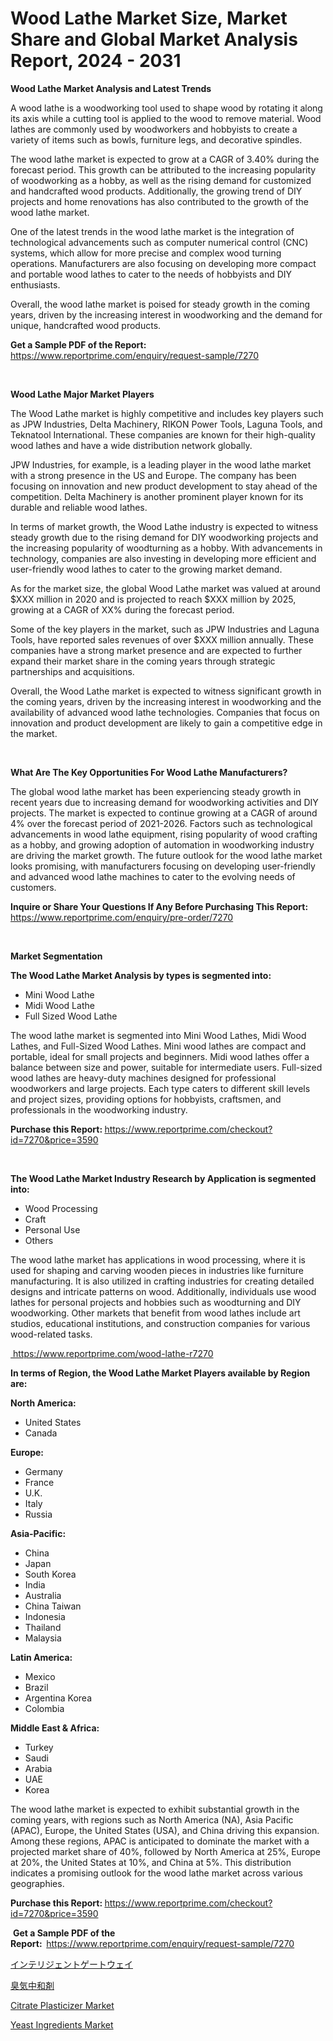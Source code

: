 <p><h1>Wood Lathe Market Size, Market Share and Global Market Analysis Report, 2024 - 2031</h1></p><p><strong>Wood Lathe Market Analysis and Latest Trends</strong></p>
<p><p>A wood lathe is a woodworking tool used to shape wood by rotating it along its axis while a cutting tool is applied to the wood to remove material. Wood lathes are commonly used by woodworkers and hobbyists to create a variety of items such as bowls, furniture legs, and decorative spindles.</p><p>The wood lathe market is expected to grow at a CAGR of 3.40% during the forecast period. This growth can be attributed to the increasing popularity of woodworking as a hobby, as well as the rising demand for customized and handcrafted wood products. Additionally, the growing trend of DIY projects and home renovations has also contributed to the growth of the wood lathe market.</p><p>One of the latest trends in the wood lathe market is the integration of technological advancements such as computer numerical control (CNC) systems, which allow for more precise and complex wood turning operations. Manufacturers are also focusing on developing more compact and portable wood lathes to cater to the needs of hobbyists and DIY enthusiasts.</p><p>Overall, the wood lathe market is poised for steady growth in the coming years, driven by the increasing interest in woodworking and the demand for unique, handcrafted wood products.</p></p>
<p><strong>Get a Sample PDF of the Report:&nbsp;</strong> <a href="https://www.reportprime.com/enquiry/request-sample/7270">https://www.reportprime.com/enquiry/request-sample/7270</a></p>
<p>&nbsp;</p>
<p><strong>Wood Lathe Major Market Players</strong></p>
<p><p>The Wood Lathe market is highly competitive and includes key players such as JPW Industries, Delta Machinery, RIKON Power Tools, Laguna Tools, and Teknatool International. These companies are known for their high-quality wood lathes and have a wide distribution network globally.</p><p>JPW Industries, for example, is a leading player in the wood lathe market with a strong presence in the US and Europe. The company has been focusing on innovation and new product development to stay ahead of the competition. Delta Machinery is another prominent player known for its durable and reliable wood lathes.</p><p>In terms of market growth, the Wood Lathe industry is expected to witness steady growth due to the rising demand for DIY woodworking projects and the increasing popularity of woodturning as a hobby. With advancements in technology, companies are also investing in developing more efficient and user-friendly wood lathes to cater to the growing market demand.</p><p>As for the market size, the global Wood Lathe market was valued at around $XXX million in 2020 and is projected to reach $XXX million by 2025, growing at a CAGR of XX% during the forecast period.</p><p>Some of the key players in the market, such as JPW Industries and Laguna Tools, have reported sales revenues of over $XXX million annually. These companies have a strong market presence and are expected to further expand their market share in the coming years through strategic partnerships and acquisitions.</p><p>Overall, the Wood Lathe market is expected to witness significant growth in the coming years, driven by the increasing interest in woodworking and the availability of advanced wood lathe technologies. Companies that focus on innovation and product development are likely to gain a competitive edge in the market.</p></p>
<p>&nbsp;</p>
<p><strong>What Are The Key Opportunities For Wood Lathe Manufacturers?</strong></p>
<p><p>The global wood lathe market has been experiencing steady growth in recent years due to increasing demand for woodworking activities and DIY projects. The market is expected to continue growing at a CAGR of around 4% over the forecast period of 2021-2026. Factors such as technological advancements in wood lathe equipment, rising popularity of wood crafting as a hobby, and growing adoption of automation in woodworking industry are driving the market growth. The future outlook for the wood lathe market looks promising, with manufacturers focusing on developing user-friendly and advanced wood lathe machines to cater to the evolving needs of customers.</p></p>
<p><strong>Inquire or Share Your Questions If Any Before Purchasing This Report:</strong> <a href="https://www.reportprime.com/enquiry/pre-order/7270">https://www.reportprime.com/enquiry/pre-order/7270</a></p>
<p>&nbsp;</p>
<p><strong>Market Segmentation</strong></p>
<p><strong>The Wood Lathe Market Analysis by types is segmented into:</strong></p>
<p><ul><li>Mini Wood Lathe</li><li>Midi Wood Lathe</li><li>Full Sized Wood Lathe</li></ul></p>
<p><p>The wood lathe market is segmented into Mini Wood Lathes, Midi Wood Lathes, and Full-Sized Wood Lathes. Mini wood lathes are compact and portable, ideal for small projects and beginners. Midi wood lathes offer a balance between size and power, suitable for intermediate users. Full-sized wood lathes are heavy-duty machines designed for professional woodworkers and large projects. Each type caters to different skill levels and project sizes, providing options for hobbyists, craftsmen, and professionals in the woodworking industry.</p></p>
<p><strong>Purchase this Report:&nbsp;</strong><a href="https://www.reportprime.com/checkout?id=7270&price=3590">https://www.reportprime.com/checkout?id=7270&price=3590</a></p>
<p>&nbsp;</p>
<p><strong>The Wood Lathe Market Industry Research by Application is segmented into:</strong></p>
<p><ul><li>Wood Processing</li><li>Craft</li><li>Personal Use</li><li>Others</li></ul></p>
<p><p>The wood lathe market has applications in wood processing, where it is used for shaping and carving wooden pieces in industries like furniture manufacturing. It is also utilized in crafting industries for creating detailed designs and intricate patterns on wood. Additionally, individuals use wood lathes for personal projects and hobbies such as woodturning and DIY woodworking. Other markets that benefit from wood lathes include art studios, educational institutions, and construction companies for various wood-related tasks.</p></p>
<p><a href="https://www.reportprime.com/wood-lathe-r7270">&nbsp;https://www.reportprime.com/wood-lathe-r7270</a></p>
<p><strong>In terms of Region, the Wood Lathe Market Players available by Region are:</strong></p>
<p>
    <p> <strong> North America: </strong>
        <ul>
            <li>United States</li>
            <li>Canada</li>
        </ul>
        </p> 
    <p> <strong> Europe: </strong>
        <ul>
            <li>Germany</li>
            <li>France</li>
            <li>U.K.</li>
            <li>Italy</li>
            <li>Russia</li>
        </ul>
        </p> 
    <p> <strong> Asia-Pacific: </strong>
        <ul>
            <li>China</li>
            <li>Japan</li>
            <li>South Korea</li>
            <li>India</li>
            <li>Australia</li>
            <li>China Taiwan</li>
            <li>Indonesia</li>
            <li>Thailand</li>
            <li>Malaysia</li>
        </ul>
        </p> 
    <p> <strong> Latin America: </strong>
        <ul>
            <li>Mexico</li>
            <li>Brazil</li>
            <li>Argentina Korea</li>
            <li>Colombia</li>
        </ul>
        </p> 
    <p> <strong> Middle East & Africa: </strong>
        <ul>
            <li>Turkey</li>
            <li>Saudi</li>
            <li>Arabia</li>
            <li>UAE</li>
            <li>Korea</li>
        </ul>
    </p>
    </p>
<p><p>The wood lathe market is expected to exhibit substantial growth in the coming years, with regions such as North America (NA), Asia Pacific (APAC), Europe, the United States (USA), and China driving this expansion. Among these regions, APAC is anticipated to dominate the market with a projected market share of 40%, followed by North America at 25%, Europe at 20%, the United States at 10%, and China at 5%. This distribution indicates a promising outlook for the wood lathe market across various geographies.</p></p>
<p><strong>Purchase this Report: </strong><a href="https://www.reportprime.com/checkout?id=7270&price=3590">https://www.reportprime.com/checkout?id=7270&price=3590</a></p>
<p>&nbsp;<strong>Get a Sample PDF of the Report:&nbsp;&nbsp;</strong><a href="https://www.reportprime.com/enquiry/request-sample/7270">https://www.reportprime.com/enquiry/request-sample/7270</a></p>
<p><strong></strong></p>
<p><p><a href="https://medium.com/@joanne.scott9078/%E3%82%A4%E3%83%B3%E3%83%86%E3%83%AA%E3%82%B8%E3%82%A7%E3%83%B3%E3%83%88%E3%82%B2%E3%83%BC%E3%83%88%E3%82%A6%E3%82%A7%E3%82%A4%E5%B8%82%E5%A0%B4%E5%88%86%E6%9E%90-%E3%81%9D%E3%81%AE%E5%B9%B4%E9%96%93%E6%88%90%E9%95%B7%E7%8E%87-cagr-%E5%B8%82%E5%A0%B4%E3%82%BB%E3%82%B0%E3%83%A1%E3%83%B3%E3%83%86%E3%83%BC%E3%82%B7%E3%83%A7%E3%83%B3-%E3%81%8A%E3%82%88%E3%81%B3%E3%82%B0%E3%83%AD%E3%83%BC%E3%83%90%E3%83%AB%E7%94%A3%E6%A5%AD%E6%A6%82%E8%A6%81-258e6027b242">インテリジェントゲートウェイ</a></p><p><a href="https://medium.com/@davidowell8/%E9%A6%99%E3%82%8A%E4%B8%AD%E5%92%8C%E5%89%A4%E5%B8%82%E5%A0%B4-%E7%AB%B6%E4%BA%89%E5%88%86%E6%9E%90-%E5%B8%82%E5%A0%B4%E3%83%88%E3%83%AC%E3%83%B3%E3%83%89%E3%81%8A%E3%82%88%E3%81%B32031%E5%B9%B4%E3%81%BE%E3%81%A7%E3%81%AE%E4%BA%88%E6%B8%AC-55172dbb8b8a">臭気中和剤</a></p><p><a href="https://www.linkedin.com/pulse/citrate-plasticizer-market-size-evaluating-its-trends-pcnic?trackingId=4tIP7lLp%2F%2BlSYSz3e7CS5g%3D%3D">Citrate Plasticizer Market</a></p><p><a href="https://www.linkedin.com/pulse/yeast-ingredients-market-size-share-global-analysis-e0yoc?trackingId=acdY3e%2FumOMjvQTJYlSgbA%3D%3D">Yeast Ingredients Market</a></p></p>